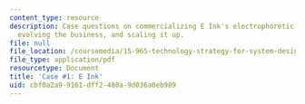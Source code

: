 ```yaml
---
content_type: resource
description: Case questions on commercializing E Ink's electrophoretic display technology,
  evolving the business, and scaling it up.
file: null
file_location: /coursemedia/15-965-technology-strategy-for-system-design-and-management-spring-2009/cbf0a2a99161dff2480a9d036a0eb989_MIT15_965S09_case01.pdf
file_type: application/pdf
resourcetype: Document
title: 'Case #1: E Ink'
uid: cbf0a2a9-9161-dff2-480a-9d036a0eb989
---
```

